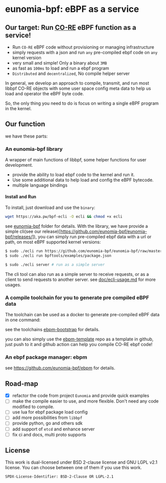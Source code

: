# eunomia-bpf: eBPF as a service

## Our target: Run <abbr title="Compile Once - Run Everywhere">CO-RE</abbr> eBPF function as a service!

- Run `CO-RE` eBPF code without provisioning or managing infrastructure
- simply requests with a json and run `any` pre-compiled ebpf code on `any` kernel version
- very small and simple! Only a binary about `3MB`
- as fast as `100ms` to load and run a ebpf program
- `Distributed` and `decentralized`, No compile helper server

In general, we develop an approach to compile, transmit, and run most libbpf CO-RE objects with some user space config meta data to help us load and operator the eBPF byte code.

So, the only thing you need to do is focus on writing a single eBPF program in the kernel.

## Our function

we have these parts:

### An eunomia-bpf library

A wrapper of main functions of libbpf, some helper functions for user development.

- provide the ability to load ebpf code to the kernel and run it.
- Use some additional data to help load and config the eBPF bytecode.
- multiple language bindings

#### Install and Run

To install, just download and use the `binary`:

```bash
wget https://aka.pw/bpf-ecli -O ecli && chmod +x ecli
```

see [eunomia-bpf](eunomia-bpf) folder for details. With the library, we have provide a simple cli(see our release)[https://github.com/eunomia-bpf/eunomia-bpf/releases/]), you can simply run pre-compiled ebpf data with a url or path, on most eBPF supported kernel versions:

```bash
$ sudo ./ecli run https://github.com/eunomia-bpf/eunomia-bpf/raw/master/bpftools/examples/package.json
$ sudo ./ecli run bpftools/examples/package.json

$ sudo ./ecli server # run as a simple server
```

The cli tool can also run as a simple server to receive requests, or as a client to send requests to another server. see [doc/ecli-usage.md](doc/ecli-usage.md) for more usages.

### A compile toolchain for you to generate pre compiled eBPF data

The toolchain can be used as a docker to generate pre-compiled eBPF data in one command:

see the toolchains [ebpm-bootstrap](https://github.com/eunomia-bpf/ebpm-bootstrap) for details.

you can also simply use the [ebpm-template](https://github.com/eunomia-bpf/ebpm-template) repo as a template in github, just push to it and github action can help you compile CO-RE ebpf code!

### An ebpf package manager: ebpm

see https://github.com/eunomia-bpf/ebpm for details.

## Road-map

- [X] refactor the code from project `Eunomia` and provide quick examples
- [ ] make the compile easier to use, and more flexible. Don't need any code modified to compile.
- [ ] use lua for ebpf package load config
- [ ] add more possibilities from `libbpf`
- [ ] provide python, go and others sdk
- [ ] add support of `etcd` and enhance server
- [ ] fix ci and docs, multi proto supports

## License

This work is dual-licensed under BSD 2-clause license and GNU LGPL v2.1 license.
You can choose between one of them if you use this work.

`SPDX-License-Identifier: BSD-2-Clause OR LGPL-2.1`